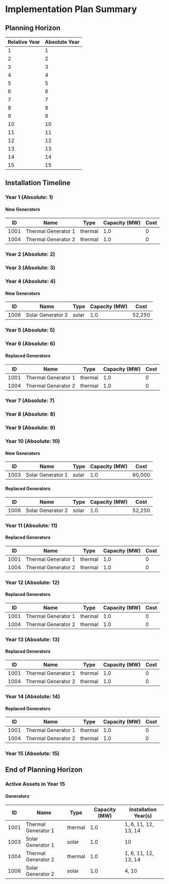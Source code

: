 # Implementation Plan Summary
## Planning Horizon
| Relative Year | Absolute Year |
|--------------|---------------|
| 1 | 1 |
| 2 | 2 |
| 3 | 3 |
| 4 | 4 |
| 5 | 5 |
| 6 | 6 |
| 7 | 7 |
| 8 | 8 |
| 9 | 9 |
| 10 | 10 |
| 11 | 11 |
| 12 | 12 |
| 13 | 13 |
| 14 | 14 |
| 15 | 15 |

## Installation Timeline

### Year 1 (Absolute: 1)

#### New Generators
| ID | Name | Type | Capacity (MW) | Cost |
|-------|------|------|-------------|------|
| 1001 | Thermal Generator 1 | thermal | 1.0 | 0 |
| 1004 | Thermal Generator 2 | thermal | 1.0 | 0 |

### Year 2 (Absolute: 2)

### Year 3 (Absolute: 3)

### Year 4 (Absolute: 4)

#### New Generators
| ID | Name | Type | Capacity (MW) | Cost |
|-------|------|------|-------------|------|
| 1006 | Solar Generator 2 | solar | 1.0 | 52,250 |

### Year 5 (Absolute: 5)

### Year 6 (Absolute: 6)

#### Replaced Generators
| ID | Name | Type | Capacity (MW) | Cost |
|-------|------|------|-------------|------|
| 1001 | Thermal Generator 1 | thermal | 1.0 | 0 |
| 1004 | Thermal Generator 2 | thermal | 1.0 | 0 |

### Year 7 (Absolute: 7)

### Year 8 (Absolute: 8)

### Year 9 (Absolute: 9)

### Year 10 (Absolute: 10)

#### New Generators
| ID | Name | Type | Capacity (MW) | Cost |
|-------|------|------|-------------|------|
| 1003 | Solar Generator 1 | solar | 1.0 | 60,000 |

#### Replaced Generators
| ID | Name | Type | Capacity (MW) | Cost |
|-------|------|------|-------------|------|
| 1006 | Solar Generator 2 | solar | 1.0 | 52,250 |

### Year 11 (Absolute: 11)

#### Replaced Generators
| ID | Name | Type | Capacity (MW) | Cost |
|-------|------|------|-------------|------|
| 1001 | Thermal Generator 1 | thermal | 1.0 | 0 |
| 1004 | Thermal Generator 2 | thermal | 1.0 | 0 |

### Year 12 (Absolute: 12)

#### Replaced Generators
| ID | Name | Type | Capacity (MW) | Cost |
|-------|------|------|-------------|------|
| 1001 | Thermal Generator 1 | thermal | 1.0 | 0 |
| 1004 | Thermal Generator 2 | thermal | 1.0 | 0 |

### Year 13 (Absolute: 13)

#### Replaced Generators
| ID | Name | Type | Capacity (MW) | Cost |
|-------|------|------|-------------|------|
| 1001 | Thermal Generator 1 | thermal | 1.0 | 0 |
| 1004 | Thermal Generator 2 | thermal | 1.0 | 0 |

### Year 14 (Absolute: 14)

#### Replaced Generators
| ID | Name | Type | Capacity (MW) | Cost |
|-------|------|------|-------------|------|
| 1001 | Thermal Generator 1 | thermal | 1.0 | 0 |
| 1004 | Thermal Generator 2 | thermal | 1.0 | 0 |

### Year 15 (Absolute: 15)

## End of Planning Horizon

### Active Assets in Year 15

#### Generators
| ID | Name | Type | Capacity (MW) | Installation Year(s) |
|-------|------|------|-------------|--------------------|
| 1001 | Thermal Generator 1 | thermal | 1.0 | 1, 6, 11, 12, 13, 14 |
| 1003 | Solar Generator 1 | solar | 1.0 | 10 |
| 1004 | Thermal Generator 2 | thermal | 1.0 | 1, 6, 11, 12, 13, 14 |
| 1006 | Solar Generator 2 | solar | 1.0 | 4, 10 |
